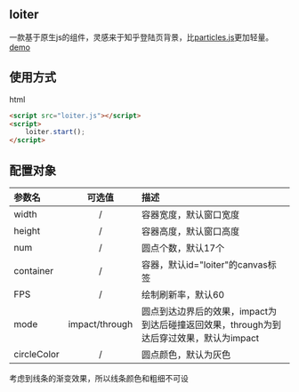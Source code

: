 ## loiter
一款基于原生js的组件，灵感来于知乎登陆页背景，比[particles.js](https://github.com/VincentGarreau/particles.js)更加轻量。  
[demo](http://www.chengfeilong.com/loiter)
## 使用方式
html
```html
<script src="loiter.js"></script>
<script>
    loiter.start();
</script>
```
## 配置对象
| 参数名         | 可选值         | 描述                          |
|:------------- |:-------------:|:-----------------------------|
| width         | /             |容器宽度，默认窗口宽度            |
| height        | /             |容器高度，默认窗口高度            |
| num           | /             |圆点个数，默认17个               |
| container     | /             |容器，默认id="loiter"的canvas标签|
| FPS           | /             |绘制刷新率，默认60               |
| mode          | impact/through |圆点到达边界后的效果，impact为到达后碰撞返回效果，through为到达后穿过效果，默认为impact|
| circleColor   | /             |圆点颜色，默认为灰色              |
考虑到线条的渐变效果，所以线条颜色和粗细不可设                       